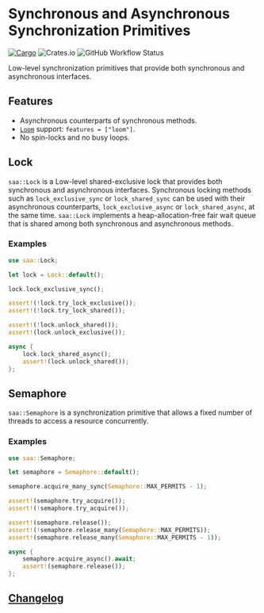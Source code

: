 # Synchronous and Asynchronous Synchronization Primitives

[![Cargo](https://img.shields.io/crates/v/saa)](https://crates.io/crates/saa)
![Crates.io](https://img.shields.io/crates/l/saa)
![GitHub Workflow Status](https://img.shields.io/github/actions/workflow/status/wvwwvwwv/synchronous-and-asynchronous/saa.yml?branch=main)

Low-level synchronization primitives that provide both synchronous and asynchronous interfaces.

## Features

- Asynchronous counterparts of synchronous methods.
- [`Loom`](https://github.com/tokio-rs/loom) support: `features = ["loom"]`.
- No spin-locks and no busy loops.

## Lock

`saa::Lock` is a Low-level shared-exclusive lock that provides both synchronous and asynchronous interfaces. Synchronous locking methods such as `lock_exclusive_sync` or `lock_shared_sync` can be used with their asynchronous counterparts, `lock_exclusive_async` or `lock_shared_async`, at the same time. `saa::Lock` implements a heap-allocation-free fair wait queue that is shared among both synchronous and asynchronous methods.

### Examples

```rust
use saa::Lock;

let lock = Lock::default();

lock.lock_exclusive_sync();

assert!(!lock.try_lock_exclusive());
assert!(!lock.try_lock_shared());

assert!(!lock.unlock_shared());
assert!(lock.unlock_exclusive());

async {
    lock.lock_shared_async();
    assert!(lock.unlock_shared());
};
```

## Semaphore

`saa::Semaphore` is a synchronization primitive that allows a fixed number of threads to access a resource concurrently.

### Examples

```rust
use saa::Semaphore;

let semaphore = Semaphore::default();

semaphore.acquire_many_sync(Semaphore::MAX_PERMITS - 1);

assert!(semaphore.try_acquire());
assert!(!semaphore.try_acquire());

assert!(semaphore.release());
assert!(!semaphore.release_many(Semaphore::MAX_PERMITS));
assert!(semaphore.release_many(Semaphore::MAX_PERMITS - 1));

async {
    semaphore.acquire_async().await;
    assert!(semaphore.release());
};
```

## [Changelog](https://github.com/wvwwvwwv/synchronous-and-asynchronous/blob/main/CHANGELOG.md)
